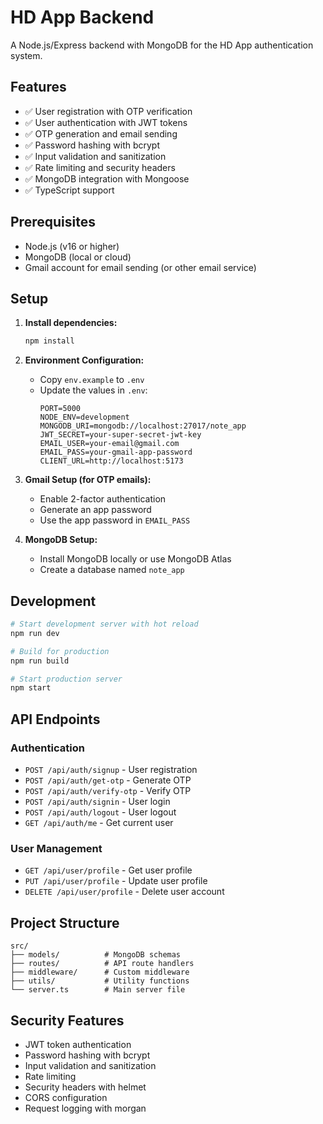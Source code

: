# HD App Backend

A Node.js/Express backend with MongoDB for the HD App authentication system.

## Features

- ✅ User registration with OTP verification
- ✅ User authentication with JWT tokens
- ✅ OTP generation and email sending
- ✅ Password hashing with bcrypt
- ✅ Input validation and sanitization
- ✅ Rate limiting and security headers
- ✅ MongoDB integration with Mongoose
- ✅ TypeScript support

## Prerequisites

- Node.js (v16 or higher)
- MongoDB (local or cloud)
- Gmail account for email sending (or other email service)

## Setup

1. **Install dependencies:**
   ```bash
   npm install
   ```

2. **Environment Configuration:**
   - Copy `env.example` to `.env`
   - Update the values in `.env`:
     ```env
     PORT=5000
     NODE_ENV=development
     MONGODB_URI=mongodb://localhost:27017/note_app
     JWT_SECRET=your-super-secret-jwt-key
     EMAIL_USER=your-email@gmail.com
     EMAIL_PASS=your-gmail-app-password
     CLIENT_URL=http://localhost:5173
     ```

3. **Gmail Setup (for OTP emails):**
   - Enable 2-factor authentication
   - Generate an app password
   - Use the app password in `EMAIL_PASS`

4. **MongoDB Setup:**
   - Install MongoDB locally or use MongoDB Atlas
   - Create a database named `note_app`

## Development

```bash
# Start development server with hot reload
npm run dev

# Build for production
npm run build

# Start production server
npm start
```

## API Endpoints

### Authentication
- `POST /api/auth/signup` - User registration
- `POST /api/auth/get-otp` - Generate OTP
- `POST /api/auth/verify-otp` - Verify OTP
- `POST /api/auth/signin` - User login
- `POST /api/auth/logout` - User logout
- `GET /api/auth/me` - Get current user

### User Management
- `GET /api/user/profile` - Get user profile
- `PUT /api/user/profile` - Update user profile
- `DELETE /api/user/profile` - Delete user account

## Project Structure

```
src/
├── models/          # MongoDB schemas
├── routes/          # API route handlers
├── middleware/      # Custom middleware
├── utils/           # Utility functions
└── server.ts        # Main server file
```

## Security Features

- JWT token authentication
- Password hashing with bcrypt
- Input validation and sanitization
- Rate limiting
- Security headers with helmet
- CORS configuration
- Request logging with morgan
